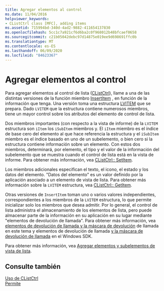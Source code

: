 ```yaml
---
title: Agregar elementos al control
ms.date: 11/04/2016
helpviewer_keywords:
- CListCtrl class [MFC], adding items
ms.assetid: 715994bd-340d-4ad2-9882-411654137830
ms.openlocfilehash: 5cc1c7a921cf6d6ba2c0f968012b48bfcaef0658
ms.sourcegitcommit: c21b05042debc97d14875e019ee9d698691ffc0b
ms.translationtype: MT
ms.contentlocale: es-ES
ms.lasthandoff: 06/09/2020
ms.locfileid: "84623367"
---
```

# <a name="adding-items-to-the-control"></a>Agregar elementos al control

Para agregar elementos al control de lista ([CListCtrl](reference/clistctrl-class.md)), llame a una de las distintas versiones de la función miembro [InsertItem](reference/clistctrl-class.md#insertitem) , en función de la información que tenga. Una versión toma una estructura [LVITEM](/windows/win32/api/commctrl/ns-commctrl-lvitemw) que se prepara. Dado `LVITEM` que la estructura contiene numerosos miembros, tiene un mayor control sobre los atributos del elemento de control de lista.

Dos miembros importantes (con respecto a la vista de informe) de la `LVITEM` estructura son `iItem` los `iSubItem` miembros y. El `iItem` miembro es el índice de base cero del elemento al que hace referencia la estructura y el `iSubItem` miembro es el índice basado en uno de un subelemento, o bien cero si la estructura contiene información sobre un elemento. Con estos dos miembros, determinará, por elemento, el tipo y el valor de la información del subelemento que se muestra cuando el control de lista está en la vista de informe. Para obtener más información, vea [CListCtrl:: SetItem](reference/clistctrl-class.md#setitem).

Los miembros adicionales especifican el texto, el icono, el estado y los datos del elemento. "Datos del elemento" es un valor definido por la aplicación asociado a un elemento de vista de lista. Para obtener más información sobre la `LVITEM` estructura, vea [CListCtrl:: GetItem](reference/clistctrl-class.md#getitem).

Otras versiones de `InsertItem` toman uno o varios valores independientes, correspondientes a los miembros de la `LVITEM` estructura, lo que permite inicializar solo los miembros que desea admitir. Por lo general, el control de lista administra el almacenamiento de los elementos de lista, pero puede almacenar parte de la información en su aplicación en su lugar mediante "elementos de devolución de llamada". Para obtener más información, vea [elementos de devolución de llamada y la máscara de devolución](callback-items-and-the-callback-mask.md) de llamada en este tema y elementos de devolución de llamada [y la máscara de devolución de llamada](/windows/win32/Controls/using-list-view-controls) en el Windows SDK.

Para obtener más información, vea [Agregar elementos y subelementos de vista de lista](/windows/win32/Controls/using-list-view-controls).

## <a name="see-also"></a>Consulte también

[Uso de CListCtrl](using-clistctrl.md)<br/>
[Permite](controls-mfc.md)
